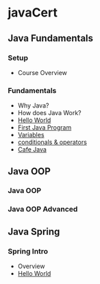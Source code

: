 # javaCert


## Java Fundamentals


### Setup

- Course Overview



### Fundamentals

- Why Java?
- How does Java Work?
- [Hello World](./jf01/f01/helloWorld/README.md)
- [First Java Program](./jf01/f01/pa01/firstJavaProgram/README.md)
- [Variables](./jf01/f01/variables/README.md)
- [conditionals & operators](./jf01/f01/conditionalsOperators/README.md)
- [Cafe Java](./jf01/f01/pa01/cafeJava/README.md)


## Java OOP


### Java OOP

### Java OOP Advanced

## Java Spring

### Spring Intro

- Overview
- [Hello World](./js03/si01/helloWorld/README.md)




